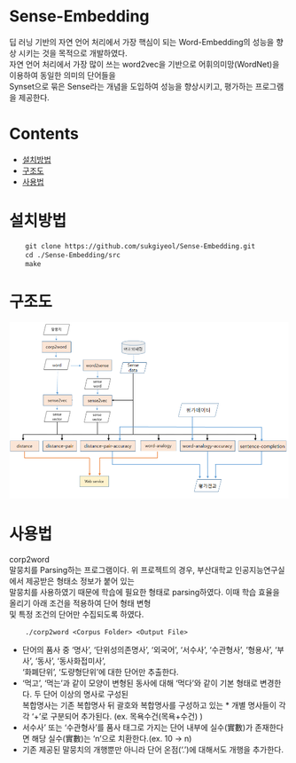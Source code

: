 Sense-Embedding
=====

딥 러닝 기반의 자연 언어 처리에서 가장 핵심이 되는 Word-Embedding의 성능을 향상 시키는 것을 목적으로 개발하였다.<br> 
자연 언어 처리에서 가장 많이 쓰는 word2vec을 기반으로 어휘의미망(WordNet)을 이용하여 동일한 의미의 단어들을 <br>
Synset으로 묶은 Sense라는 개념을 도입하여 성능을 향상시키고, 평가하는 프로그램을 제공한다.

Contents
========
* [설치방법](#설치방법)
* [구조도](#구조도)
* [사용법](#사용법)

설치방법 
============
		git clone https://github.com/sukgiyeol/Sense-Embedding.git
		cd ./Sense-Embedding/src		
		make

구조도
=====
![구조도](./img/structure.png)

사용법
=====
corp2word<br>
말뭉치를 Parsing하는 프로그램이다. 위 프로젝트의 경우, 부산대학교 인공지능연구실에서 제공받은 형태소 정보가 붙어 있는<br>
말뭉치를 사용하였기 때문에 학습에 필요한 형태로 parsing하였다. 이때 학습 효율을 올리기 아래 조건을 적용하여 단어 형태 변형 <br>
및 특정 조건의 단어만 수집되도록 하였다. 
	
		./corp2word <Corpus Folder> <Output File>
	
* 단어의 품사 중 ‘명사’, ‘단위성의존명사’, ‘외국어’, ‘서수사’, ‘수관형사’, ‘형용사’, ‘부사’, ‘동사’, ‘동사화접미사’, <br>
  ‘화폐단위’, ‘도량형단위’에 대한 단어만 추출한다.
* ‘먹고’, ‘먹는’과 같이 모양이 변형된 동사에 대해 ‘먹다’와 같이 기본 형태로 변경한다.
   두 단어 이상의 명사로 구성된 <br> 복합명사는 기존 복합명사 뒤 괄호와 복합명사를  구성하고 있는 * 개별 명사들이 각각 ‘+’로 
   구분되어 추가된다. (ex. 목욕수건(목욕+수건) )
* 서수사’ 또는 ‘수관형사’를 품사 태그로 가지는 단어 내부에 실수(實數)가 존재한다면 해당 실수(實數)는 ‘n’으로 치환한다.(ex. 10 -> n) 
* 기존 제공된 말뭉치의 개행뿐만 아니라 단어 온점(‘.’)에 대해서도 개행을 추가한다.
